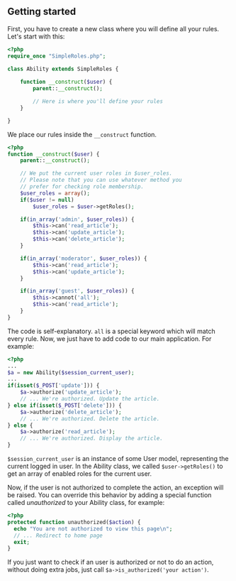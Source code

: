 Getting started
----------
First, you have to create a new class where you will define all your rules. Let's start with this:

```php
<?php
require_once "SimpleRoles.php";

class Ability extends SimpleRoles {
    
    function __construct($user) {
        parent::__construct();

        // Here is where you'll define your rules
    }

}
```

We place our rules inside the `__construct` function.

```php
<?php
function __construct($user) {
    parent::__construct();

    // We put the current user roles in $user_roles.
    // Please note that you can use whatever method you
    // prefer for checking role membership.
    $user_roles = array();
    if($user != null)
        $user_roles = $user->getRoles();

    if(in_array('admin', $user_roles)) {
        $this->can('read_article');
        $this->can('update_article');
        $this->can('delete_article');
    }

    if(in_array('moderator', $user_roles)) {
        $this->can('read_article');
        $this->can('update_article');
    }

    if(in_array('guest', $user_roles)) {
        $this->cannot('all');
        $this->can('read_article');
    }
}
```

The code is self-explanatory. `all` is a special keyword which will match every rule.
Now, we just have to add code to our main application.
For example:

```php
<?php
...
$a = new Ability($session_current_user);
...
if(isset($_POST['update'])) {
    $a->authorize('update_article');
    // ... We're authorized. Update the article.
} else if(isset($_POST['delete'])) {
    $a->authorize('delete_article');
    // ... We're authorized. Delete the article.
} else {
    $a->authorize('read_article');
    // ... We're authorized. Display the article.
}
```

`$session_current_user` is an instance of some User model, representing the current logged in user. In the Ability class, we called `$user->getRoles()` to get an array of enabled roles for the current user.

Now, if the user is not authorized to complete the action, an exception will be raised. You can override this behavior by adding a special function called *unauthorized* to your Ability class, for example:

```php
<?php
protected function unauthorized($action) {
  echo "You are not authorized to view this page\n";
  // ... Redirect to home page
  exit;
}
```

If you just want to check if an user is authorized or not to do an action, without doing extra jobs, just call `$a->is_authorized('your action')`.
